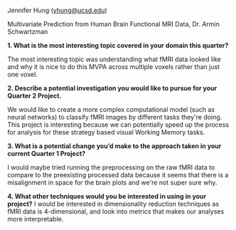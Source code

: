  Jennifer Hung (yhung@ucsd.edu)

 Multivariate Prediction from Human Brain Functional MRI Data, Dr. Armin Schwartzman

**1. What is the most interesting topic covered in your domain this quarter?**

The most interesting topic was understanding what fMRI data looked like and why it is nice to do this MVPA across multiple voxels rather than just one voxel.

**2. Describe a potential investigation you would like to pursue for your Quarter 2 Project.**

We would like to create a more complex computational model (such as neural networks) to classify fMRI images by different tasks they're doing. This project is interesting because we can potentially speed up the process for analysis for these strategy based visual Working Memory tasks.

**3. What is a potential change you’d make to the approach taken in your current Quarter 1 Project?**

I would maybe tried running the preprocessing on the raw fMRI data to compare to the preexisting processed data because it seems that there is a misalignment in space for the brain plots and we're not super sure why.

**4. What other techniques would you be interested in using in your project?**
I would be interested in dimensionality reduction techniques as fMRI data is 4-dimensional, and look into metrics that makes our analyses more interpretable.
